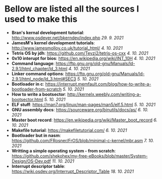 
# Bellow are listed all the sources I used to make this

 - **Bran's kernal development tutorial**: http://www.osdever.net/bkerndev/index.php *29. 9. 2021*
 - **JamesM's kernel development tutorials**: http://www.jamesmolloy.co.uk/tutorial_html/ *4. 10. 2021*
 - **Tetris OS by jdh**: https://github.com/Tevzi2/tetris-os-cxx *4. 10. 2021*
 - **0x10 interupt for bios**: https://en.wikipedia.org/wiki/INT_10H *4. 10. 2021*
 - **Command language**: https://ftp.gnu.org/old-gnu/Manuals/ld-2.9.1/html_chapter/ld_3.html *4. 10. 2021*
 - **Linker command options**: https://ftp.gnu.org/old-gnu/Manuals/ld-2.9.1/html_node/ld_3.html#SEC3 *5. 10. 2021*
 - **Bootloader in c**: https://interrupt.memfault.com/blog/how-to-write-a-bootloader-from-scratch *5. 10. 2021*
 - **How to write a bootsector**: http://kernelx.weebly.com/writing-a-bootsector.html *5. 10. 2021*
 - **ELF stuff**: https://man7.org/linux/man-pages/man5/elf.5.html *5. 10. 2021*
 - **GNU assembly docs**: https://sourceware.org/binutils/docs/as/ *6. 10. 2021*
 - **Master boot record**: https://en.wikipedia.org/wiki/Master_boot_record *6. 10. 2021*
 - **Makefile tutorial**: https://makefiletutorial.com/ *6. 10. 2021*
 - **Bootloader but in nasm**: https://github.com/FRosner/FrOS/blob/minimal-c-kernel/mbr.asm *7. 10. 2021*
 - **Writting a simple operating system - from scratch**: https://github.com/shekohex/my-free-eBooks/blob/master/System-Design/OS-Dev.pdf *11. 10. 2021*
 - **Interrupt descriptor table**: https://wiki.osdev.org/Interrupt_Descriptor_Table *18. 10. 2021*